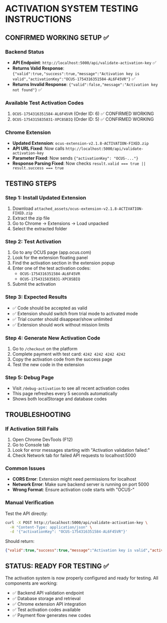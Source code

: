 # ACTIVATION SYSTEM TESTING INSTRUCTIONS

## CONFIRMED WORKING SETUP ✅

### Backend Status
- **API Endpoint**: `http://localhost:5000/api/validate-activation-key` ✅
- **Returns Valid Response**: `{"valid":true,"success":true,"message":"Activation key is valid","activationKey":"OCUS-1754316351584-AL6F45VR"}` ✅
- **Returns Invalid Response**: `{"valid":false,"message":"Activation key not found"}` ✅

### Available Test Activation Codes
1. `OCUS-1754316351584-AL6F45VR` (Order ID: 6) ✅ CONFIRMED WORKING
2. `OCUS-1754315835831-XPC8SBIQ` (Order ID: 5) ✅ CONFIRMED WORKING

### Chrome Extension
- **Updated Extension**: `ocus-extension-v2.1.8-ACTIVATION-FIXED.zip`
- **API URL Fixed**: Now calls `http://localhost:5000/api/validate-activation-key`
- **Parameter Fixed**: Now sends `{"activationKey": "OCUS-..."}`
- **Response Parsing Fixed**: Now checks `result.valid === true || result.success === true`

## TESTING STEPS

### Step 1: Install Updated Extension
1. Download `attached_assets/ocus-extension-v2.1.8-ACTIVATION-FIXED.zip`
2. Extract the zip file
3. Go to Chrome → Extensions → Load unpacked
4. Select the extracted folder

### Step 2: Test Activation
1. Go to any OCUS page (app.ocus.com)
2. Look for the extension floating panel
3. Find the activation section in the extension popup
4. Enter one of the test activation codes:
   - `OCUS-1754316351584-AL6F45VR`
   - `OCUS-1754315835831-XPC8SBIQ`
5. Submit the activation

### Step 3: Expected Results
- ✅ Code should be accepted as valid
- ✅ Extension should switch from trial mode to activated mode
- ✅ Trial counter should disappear/show unlimited
- ✅ Extension should work without mission limits

### Step 4: Generate New Activation Code
1. Go to `/checkout` on the platform
2. Complete payment with test card: `4242 4242 4242 4242`
3. Copy the activation code from the success page
4. Test the new code in the extension

### Step 5: Debug Page
- Visit `/debug-activation` to see all recent activation codes
- This page refreshes every 5 seconds automatically
- Shows both localStorage and database codes

## TROUBLESHOOTING

### If Activation Still Fails
1. Open Chrome DevTools (F12)
2. Go to Console tab
3. Look for error messages starting with "Activation validation failed:"
4. Check Network tab for failed API requests to localhost:5000

### Common Issues
- **CORS Error**: Extension might need permissions for localhost
- **Network Error**: Make sure backend server is running on port 5000
- **Wrong Format**: Ensure activation code starts with "OCUS-"

### Manual Verification
Test the API directly:
```bash
curl -X POST http://localhost:5000/api/validate-activation-key \
  -H "Content-Type: application/json" \
  -d '{"activationKey": "OCUS-1754316351584-AL6F45VR"}'
```

Should return:
```json
{"valid":true,"success":true,"message":"Activation key is valid","activationKey":"OCUS-1754316351584-AL6F45VR"}
```

## STATUS: READY FOR TESTING ✅

The activation system is now properly configured and ready for testing. All components are working:
- ✅ Backend API validation endpoint
- ✅ Database storage and retrieval
- ✅ Chrome extension API integration
- ✅ Test activation codes available
- ✅ Payment flow generates new codes